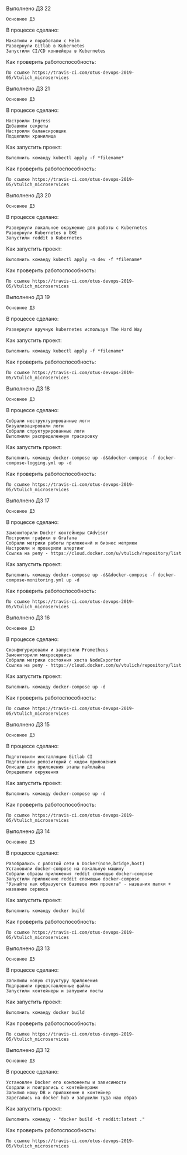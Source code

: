 Выполнено ДЗ 22

    Основное ДЗ

В процессе сделано:

    Накатили и поработали с Helm
    Развернули Gitlab в Kubernetes
    Запустили CI/CD конвейера в Kubernetes

Как проверить работоспособность:

    По ссылке https://travis-ci.com/otus-devops-2019-05/Vtulich_microservices

Выполнено ДЗ 21

    Основное ДЗ

В процессе сделано:

    Настроили Ingress
    Добавили секреты
    Настроили балансировщик
    Подцепили хранилища

Как запустить проект:

    Выполнить команду kubectl apply -f *filename*

Как проверить работоспособность:

    По ссылке https://travis-ci.com/otus-devops-2019-05/Vtulich_microservices

Выполнено ДЗ 20

    Основное ДЗ

В процессе сделано:

    Развернули локальное окружение для работы с Kubernetes
    Развернули Kubernetes в GKE
    Запустили reddit в Kubernetes

Как запустить проект:

    Выполнить команду kubectl apply -n dev -f *filename*

Как проверить работоспособность:

    По ссылке https://travis-ci.com/otus-devops-2019-05/Vtulich_microservices

Выполнено ДЗ 19

    Основное ДЗ

В процессе сделано:

    Развернули вручную kubernetes используя The Hard Way

Как запустить проект:

    Выполнить команду kubectl apply -f *filename*

Как проверить работоспособность:

    По ссылке https://travis-ci.com/otus-devops-2019-05/Vtulich_microservices

Выполнено ДЗ 18

    Основное ДЗ

В процессе сделано:

    Собрали неструктурированные логи
    Визуализацировали логи
    Собрали структурированные логи
    Выполнили распределенную трасировку

Как запустить проект:

    Выполнить команду docker-compose up -d&&docker-compose -f docker-compose-logging.yml up -d

Как проверить работоспособность:

    По ссылке https://travis-ci.com/otus-devops-2019-05/Vtulich_microservices

Выполнено ДЗ 17

    Основное ДЗ

В процессе сделано:

    Замониторили Docker контейнеры CAdvisor
    Построили графики в Grafana
    Собрали метрики работы приложений и бизнес метрики
    Настроили и проверили алертинг
    Ссылка на репу - https://cloud.docker.com/u/vtulich/repository/list

Как запустить проект:

    Выполнить команду docker-compose up -d&&docker-compose -f docker-compose-monitoring.yml up -d

Как проверить работоспособность:

    По ссылке https://travis-ci.com/otus-devops-2019-05/Vtulich_microservices

Выполнено ДЗ 16

    Основное ДЗ

В процессе сделано:

    Сконфигурировали и запустили Prometheus
    Замониторили микросервисы
    Собрали метрики состояния хоста NodeExporter
    Ссылка на репу - https://cloud.docker.com/u/vtulich/repository/list

Как запустить проект:

    Выполнить команду docker-compose up -d

Как проверить работоспособность:

    По ссылке https://travis-ci.com/otus-devops-2019-05/Vtulich_microservices

Выполнено ДЗ 15

    Основное ДЗ

В процессе сделано:

    Подготовили инсталляцию Gitlab CI 
    Подготовили репозиторий с кодом приложения
    Описали для приложения этапы пайплайна
    Определили окружения

Как запустить проект:

    Выполнить команду docker-compose up -d

Как проверить работоспособность:

    По ссылке https://travis-ci.com/otus-devops-2019-05/Vtulich_microservices

Выполнено ДЗ 14

    Основное ДЗ

В процессе сделано:

    Разобрались с работой сети в Docker(none,bridge,host)
    Установили docker-compose на локальную машину
    Собрали образы приложения reddit спомощью docker-compose
    Запустили приложение reddit спомощью docker-compose
    "Узнайте как образуется базовое имя проекта" - названия папки + название сервиса

Как запустить проект:

    Выполнить команду docker build

Как проверить работоспособность:

    По ссылке https://travis-ci.com/otus-devops-2019-05/Vtulich_microservices

Выполнено ДЗ 13

    Основное ДЗ

В процессе сделано:

    Запилили новую структуру приложения
    Подправили предоставленные файлы
    Запустили контейнеры и запушили посты

Как запустить проект:

    Выполнить команду docker build

Как проверить работоспособность:

    По ссылке https://travis-ci.com/otus-devops-2019-05/Vtulich_microservices

Выполнено ДЗ 12

    Основное ДЗ

В процессе сделано:

    Установлен Docker его компоненты и зависимости
    Создали и поигрались с контейнерами
    Запилил нашу DB и приложение в контейнер
    Зарегались на docker hub и запушили туда наш образ

Как запустить проект:

    Выполнить команду - "docker build -t reddit:latest ."

Как проверить работоспособность:

    По ссылке https://travis-ci.com/otus-devops-2019-05/Vtulich_microservices
